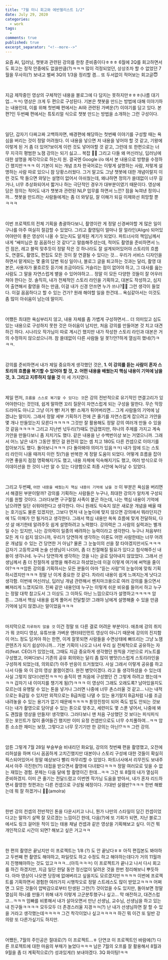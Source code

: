 ```yaml
---
title: "7월 미니 회고와 에반젤리스트 1/2" 
date: July 29, 2020 
categories: 
  - work 
tags: 
  - 
comments: true 
published: true
excerpt_separator: "<!--more-->"
---
```


요즘 AI, 딥러닝, 챗봇과 관련된 강의를 한창 준비중이다ㅎㅎㅎ 6월에 2Q를 회고하면서도 회고는 정작 안중에도 없을만큼(?)ㅋㅋㅋ 많이 걱정되었던, 상상조차 할 수 없었던 7월을 무사히(?) 보내고 벌써 3Q의 1/3을 정리할 겸... 또 두서없이 적어보는 회고글😇

<!--more-->

<br>

지금 제작중인 영상의 구체적인 내용을 블로그에 다 담지는 못하지만ㅎㅎㅎ(나름 대기업…ㅋㅋ) 영상은 크게 두 편으로 구성된다. 기본은 챗봇을 만드는 방법에 대해 이야기하는 내용인데, 이를 위해 첫번째 편에서는 AI와 관련된 가벼운(?) 이야기를 담고 있다. 본 편?인 두번째 편에서는 튜토리얼 식으로 챗봇 만드는 방법을 소개하는 그런 구성이다.

<br>

일단, 갑자기 다짜고짜 고백하자면, 배경편에 해당하는 첫번째 이야기를 구성할 때는 욕심을 버리는 것이 정말 어려웠다. 이 내용을 넣으면 저 내용을 넣어야 할 것 같고, 기왕에 이렇게 된 거 좀 더 있어?보이게 이런 것도 넣어야할 것 같고, 그런데 또 한편으로는 너무 지극히 평범한 노잼 강의는 되기 싫고... 복잡 🤦‍♀️ 그리고 다들 왜 머신러닝, 딥러닝에 대한 설명을 제각각으로 하는지 원. 결국엔 Google i/o 에서 본 내용으로 방향을 수정하긴 했지만ㅋㅋㅋ 이 기본이 되는 개념 조차 한국어로는 이렇게 설명하는 사람, 저렇게 설명하는 사람 따로 있으니 참 당황스러웠다. 그거 말고도 그냥 챗봇에 대한 개념이랄지 이런 것도 딱 들으면 와닿는 설명이 없어서 아쉬웠는데, 왜냐하면 정의가 쓸데없이 너무 길거나, 너무 추상화되어서 짧거나 하는 극단적인 경우가 대부분이였기 때문이다. 영상에 담은 정의는 적어도 내가 챗봇과 관련된 NLP 업무를 하면서 느낀? 점을 녹여낸 정의니까... 챗봇을 만드려는 사람들에게는 좀 더 와닿길, 잘 이해가 되길 이제와선 희망할 뿐 ㅋㅋㅋ

<br>

이번 프로젝트의 전체 기획을 총괄하다보니, 촬영이란 게 정말 신경써야할 게 많은 일이구나를 아주 여실히 절감할 수 있었다. 그리고 촬영팀이 얼마나 잘 얼라인(Align) 되어있어야만이 좋은 영상이 나올 수 있는지도 알게된 계기가 되었다. 파트너사의 책임님께서 내게 “쌔미님은 참 꼼꼼하신 것 같다”고 말씀해주셨는데, 적어도 촬영을 준비하면서 느낀 점은, 레고 블럭 맞추듯이 정말 작은 것 하나라도 잘 설계되어있어야 스토리의 흐름도, 연결도, 촬영도, 편집도 모든 것이 잘 연결될 수 있다는 것... 우리가 서비스 디자인을 하면서 맡게되는 몇 줄의 답변 워싱 일이나, 블로그 글을 퇴고하는 것과는 달리, 촬영 대본은, 사용자가 물흐르듯 듣기에 조금이라도 거슬리는 점이 없어야 하고, 그 대사를 읊는 사람도 그 말을 자연스럽게 뱉을 수 있어야하고… 정말 이 모든 다양한 것들이 잘 어우러져야 한다는 것. 솔직히, 내가 전체적인 스토리 라인을 기획하고, 대본도 작성하고, 심지어 출연해서 촬영을 하는 만큼, 이걸 내가 신경 안쓰면 누가 쓰나?🤷‍♀️ 그런 생각이 들었다. 이걸 꼼꼼하다고 할 수 있는 건가? 원래 해야할 일을 한건데… 욕심같아서는 이것도 좀 많이 아쉬움이 남는데 말이지.

<br>

어쨌든 최대한 욕심부리지 않고, 내용 자체를 좀 가볍게 구성하면서… 더 의미있고 심도있는 내용으로 구성하지 못한 것은 아쉬움이 남지만, 처음 강의를 만들어본 것 치고 대견하긴 하다. 시나리오 작가님이 따로 계시긴 했지만 내가 작성한 스토리 라인과 대본은 거의 수정하지 않으셨으니까. 참 쓸데없이 다른 사람들 일 못?/안?하게 열심히 했네(?)ㅋㅋㅋ.

<br>

강의를 준비하면서 내가 제일 중요하게 생각했던 것은, **1. 이 강의를 듣는 사람이 혼자 스토리의 흐름을 복기할 수 있어야 할 것, 2. 어떤 내용을 배웠는지 핵심 내용이 기억에 남을 것, 3. 그리고 지루하지 않을 것** 이 세 가지였다.

<br>

제일 먼저, `흐름을 스스로 복기할 수 있다는 것`은 강의 전반적으로 유기적인 연결고리가 있어야한다는 것인데, 쉽게 말하면 꼬리 질문이 자연스럽게 되는 구성을 말한다. 무슨 막장 드라마도 아니고 그냥 이거 빵! 저거 빵! 소재가 튀어버리면… 그게 사람들의 기억에 남겠냐는 말이지. 그래서 정말 세부 기획하기 전에 큰 줄기를 자연스럽게 잡으려고 가안을 몇 개나 만들었는지 모른다ㅋㅋㅋㅋ 그것만 잘 활용해도 정말 강의 여러개 만들 수 있을 것 같음ㅋㅋㅋㅋ 그리고 지난번 넋두리(?)때도 언급했지만, 하나의 주제를 가지고 계속 가안을 만들다보니 좀 지치기도 했다. 같은 내용을 난 수백번이상 보는 거였으니까. 그래서 어느 날은 내가 그동안 짰던 걸 완전히 없는 셈 치고 180도 다른 컨셉으로 이야기를 잡아보기도 했다. 돌아보니ㅋㅋㅋ (다 돌아봐야 의미가 있음ㅋㅋ) 내가 맘에 드는 스토리 라인이 나올 때까지 이런 짓(?)을 반복한 게 정말 도움이 되었다. 어떻게 흐름을 잡아가면 좋을지 점점 명확해지기도 했고, 내용 자체에 익숙해지기도 했고, 여러 방식으로 아이데이션을 한 것이 나만 알 수 있는 다양함으로 최종 시안에 녹아날 수 있었다. 

<br>

그리고 두번째, `어떤 내용을 배웠는지 핵심 내용이 기억에 남을 것` 이 부분은 욕심을 버리면서 해결된 부분이랄까? 강의를 기획하는 사람들은 누구나, 최대한 강의가 알차게 구성되기를 원할 것이다. 그러다보면 구구절절 사족이 붙곤 하는데, 나는 핵심 내용이 기억에 남으려면 일단 쉬워야한다고 생각한다. 아니 원래도 익숙지 않은 새로운 개념을 배울 때는 호기심도 물론 있겠지만, 그보다 먼저 내 눈높이에 맞지 않으면 강의에서 뭐라던지간에 1도 이해가 안 될거라고 생각한다. 그래서 핵심 내용만 쏙쏙 흐름에 맞게 전달하되, 다섯 살 애기한테 알려주듯 쉽게 설명하려고 노력했다. 강의력은 그 사람의 실력과는 별개일 수는 있지만, 나는 강의력이 일종의 배려하는 능력이라고 생각한다. 누구나 처음부터 모든 게 다 쉽지 않으니까, 우리가 당연하게 생각하는 이론도 어떤 사람한테는 너무 어려운 개념일 수 있는 건 당연한 거 아님? 물론 그 눈높이의 선을 잘 타야겠지만서도ㅋㅋㅋ 갑자기 고등학교때 논술 선생님이 나더러, 좀 더 친절해질 필요가 있다고 첨삭해주신 내용이 생각나네. 누구나 당연하게 생각하는 것을 나는 글로 담아내지 않았었다. 그래서 선생님께서 좀 더 친절하게 설명을 해주라고 하셨었는데 이걸 이렇게 여기에 써먹을 줄이야?ㅋㅋㅋ암튼 강의를 기획하시는 모든 분들이 아마 “듣는 사람”의 눈높이에 맞춰 기획하시겠지만ㅋㅋㅋ 정말 난 이게 중요한 것 같다. 차라리 내용이 쉽게 느껴지는게 낫다고 생각함. 이번에 머신러닝, 딥러닝 개념 관련해서 벤치마크용으로 여러 강의를 들으면서 뼈져리게 느꼈지모야. 진짜 같은 내용인데 누구는 이렇게 쉬운 비유를 들어서 하고 누구는 정말 대학 참고도서 그 이상도 그 이하도 아닌 느낌으로다가 설명하고ㅋㅋㅋㅋ 암튼… 그래서 핵심 내용을 쉽게 풀어서 전달할것! 그래야 남에게 설명해줄 수 있을 만큼 기억에 남지 않겠냐는 말이었음ㅋㅋㅋ

<br>

마지막으로 `지루하지 않을 것` 이건 정말 또 다른 결로 어려운 부분이다. 애초에 강의 취지가 뭐 코미디 영상, 유튜브용 가벼운 엔터테인먼트 영상이 아니기 때문에 강의의 진지함이 어느 정도 담겨야 하는 한편, 이게 잘못되면 사람들을 수면상태에 빠뜨리는 그냥 노잼 콘텐츠가 되기 쉽상이니까... 기본 기획이 나오고 나서 우리 실 전체적으로 공유하는 자리(feat. CEO)가 있었는데, 그때도 지금 중요하게 생각했던 원칙을 기반으로 키노트를 구성했고, 어쩌다보니 기존의 공유 회의와는 달리 좀 많이 병맛(!)스럽게 스토리라인을 구성하게 되었는데, 의외로(?) 아주 반응이 뜨거웠었다. 사실 그래서 이렇게 공유를 하고 나서 다들 와 이 강의 영상 꿀잼이겠다. 완전 병맛이겠다. 라고 들 생각하셨을 수 있는데 사실 그렇지 않다🙄(반전ㅋㅋㅋ) 솔직히 맨 처음에 구성했던 건 그렇게 하려고 했는데ㅋㅋㅋ 갑자기 내 이미지를 챙기게 됨(?)ㅋㅋㅋ 이 영상이 그래도 오래도록? 남아있을지도 모르는데 유행탈 수 있는 톤을 넣거나 그러면 나중에 너무 촌스러울 것 같고... 나는 내적으로는 B급일 수 있지만 외적으로는 B급처럼 나댈 수 있는 용기랄지 B급처럼 나를 조금 내려놓을 수 있는 용기가 없기 때문에ㅋㅋㅋㅋ 톤망진창이 되어 죽도 밥도 안되는 것보다는 내가 촬영으로 담아낼 수 있는 톤으로 맞추고, 세련미도 몇 스푼 넣어서, 나중에 봐도 괜찮을 영상을 만들자! 생각했다. 그러다보니 맨 처음 구상했던 것 보다는 피식피식 웃는 포인트가 많이 줄어들긴 했지만 이미 요정 컨셉만으로도 너무 수치풀하여...ㅋㅋ 암튼 소소한 재미는 보장, 그렇다고 너무 웃기기만 한 강의는 아닌!?ㅋㅋ 그런 강의.

<br>

암튼 그렇게 7월 28일 부슬부슬 비내리던 화요일, 강의의 첫번째 편을 촬영했고, 오전에 리허설을 하며 다시 꼼꼼하게 고치긴했지만 대본이나 스토리 구성에 대한 것들이 확실히 픽스되어있어서 정말 예상보다 빨리 마무리할 수 있었다. 파트너사에서 리무진도 보내주셔서 아주 극진한(?!) 대접을 받으면서 촬영에 다녀왔다ㅋㅋㅋ 정말 여러모로 잊을 수 없는 재밌는 경험. 문제는 다음 달에 할 촬영이긴 한데...ㅋㅋ 그건 또 8월의 내가 열심히 준비하겠지. 이미 큰 줄기는 전달드렸고 이번엔 작가님 도움을 받아서, 내가 혼자 리드하면서 촬영한 첫편과는 다른 컨셉으로 구성될 예정이다. 기대반 설렘반?ㅋㅋㅋ 한번 해봤는데 뭐 잘 하겠거니 🤷‍♀️(amolra)

<br>

한번 강의 컨셉의 전반적인 톤을 다운시키고 나니, 뭔가 나만의 스타일이 담긴 컨셉이었다고는 말하기 살짝 잘 모르겠는 느낌이긴 한데, 다음(?)에 또 기회가 되면, 지난 블로그에서도 링크 걸어둔 적이 있는 태용 채널 컨셉과 같은 영상을 기획해보고 싶다. 이건 뭐 개인적으로 시간이 되면? 해보고 싶은 거고ㅋㅋ 

<br>

한 편의 촬영은 끝났지만 이 프로젝트는 1/8 (?) 도 안 끝났다ㅎㅎ 아직 편집본도 봐야하고 두번째 편 촬영도 해야하고, 파일럿도 하고 수정도 하고 해야하는데다가 거의 11월까지 진행해야하는 것도 있고ㅋㅋㅋ...(아득ㅋㅋㅋ) 이 프로젝트가 끝나고 나서 다시 회고를 하긴 하겠지만, 지금 일단 한달 동안 정신없이 달려온 것을 한번 정리해보니 뿌듯하다. 아마 영상이 나오면 당장에 없애버리고 싶을지도 모르겠지만ㅋㅋㅋㅋ 이번에 프로젝트를 기획하면서 경험한 여러가지 시행착오로 정말 스트레스도 많이 받았고ㅋㅋㅋ 어쩌면 그 모든 것들이 압박감으로부터 탄생된 그런(?) 것이었을 수도 있지만, 돌아보면 정말 열심히 하나를 만들기 위해 내가 이렇게 고군분투했구나 싶고... 막 애잔하고, 대견스럽고...ㅋㅋㅋ 엄빠를 비롯해서 내가 살아오면서 만난 선생님, 교수님, 선생님을 하고 있는 내 친구들ㅋㅋㅋㅋ 모두모두 더 존경스러울 지경ㅋㅋ(?) 난 내가 선생님하면 잘 할 수 있을 거라고 생각했는데ㅋㅋㅋㅋ 그건 착각이었나 싶고ㅋㅋㅋㅋ 하긴 뭐 이건 또 일반 강의랑 또 다른가싶기도 하지만.

<br>

어쨌든, 7월의 주인공은 절대로(?) 이 프로젝트...ㅎ 단연코 이 프로젝트인 바람에(?) 다른 프로젝트에 대한 마음의 부채가 늘었다ㅋㅋㅋ 남은 7월의 오프를 잘 활용해서 8월과 9월을 좀 더 계획적으로(?) 성과있게(!) 보내야겠다. 3Q 화이팅!ㅋㅋ
